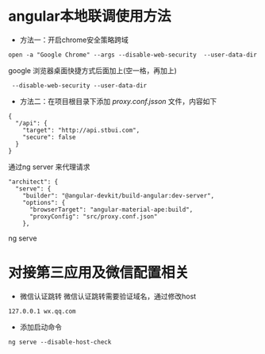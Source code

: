 # angular本地联调使用方法


* 方法一：开启chrome安全策略跨域

```
open -a "Google Chrome" --args --disable-web-security  --user-data-dir
```
google 浏览器桌面快捷方式后面加上(空一格，再加上)  

```
 --disable-web-security --user-data-dir
```


* 方法二：在项目根目录下添加 *proxy.conf.jsson* 文件，内容如下

```
{
  "/api": {
    "target": "http://api.stbui.com",
    "secure": false
  }
}
```

通过ng server 来代理请求

```
"architect": {
  "serve": {
    "builder": "@angular-devkit/build-angular:dev-server",
    "options": {
      "browserTarget": "angular-material-ape:build",
      "proxyConfig": "src/proxy.conf.json"
    },
```
ng serve


# 对接第三应用及微信配置相关

* 微信认证跳转
微信认证跳转需要验证域名，通过修改host
```
127.0.0.1 wx.qq.com
```
* 添加启动命令
```
ng serve --disable-host-check
```
